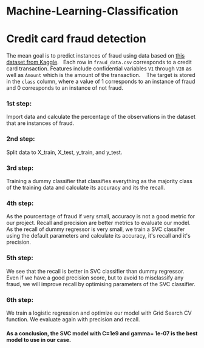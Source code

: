 # Machine-Learning-Classification
# Credit card fraud detection

The mean goal is to predict instances of fraud using data based on [this dataset from Kaggle](https://www.kaggle.com/dalpozz/creditcardfraud).
 
Each row in `fraud_data.csv` corresponds to a credit card transaction. Features include confidential variables `V1` through `V28` as well as `Amount` which is the amount of the transaction. 
 
The target is stored in the `class` column, where a value of 1 corresponds to an instance of fraud and 0 corresponds to an instance of not fraud.

### 1st step:
Import data and calculate the percentage of the observations in the dataset that are instances of fraud.

### 2nd step:
Split data to X_train, X_test, y_train, and y_test.

### 3rd step:
Training a dummy classifier that classifies everything as the majority class of the training data and calculate its accuracy and its the recall.

### 4th step: 
As the pourcentage of fraud if very small, accuracy is not a good metric for our project. 
Recall and precision are better metrics to evaluate our model. 
As the recall of dummy regressor is very small, we train a SVC classifer using the default parameters and calculate its accuracy, it's recall and it's precision.

### 5th step:
We see that the recall is better in SVC classifier than dummy regressor.
Even if we have a good precision score, but to avoid to misclassify any fraud, we will improve recall by optimising parameters of the SVC classifier.

### 6th step:
We train a logistic regression and optimize our model with Grid Search CV function. 
We evaluate again with precision and recall.

#### As a conclusion, the SVC model with C=1e9 and gamma= 1e-07 is the best model to use in our case.
